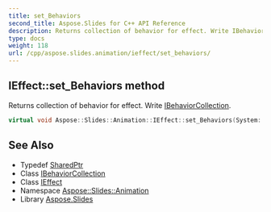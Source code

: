```yaml
---
title: set_Behaviors
second_title: Aspose.Slides for C++ API Reference
description: Returns collection of behavior for effect. Write IBehaviorCollection.
type: docs
weight: 118
url: /cpp/aspose.slides.animation/ieffect/set_behaviors/
---
```

## IEffect::set_Behaviors method


Returns collection of behavior for effect. Write [IBehaviorCollection](../../ibehaviorcollection/).

```cpp
virtual void Aspose::Slides::Animation::IEffect::set_Behaviors(System::SharedPtr<IBehaviorCollection> value)=0
```

## See Also

* Typedef [SharedPtr](../../../system/sharedptr/)
* Class [IBehaviorCollection](../../ibehaviorcollection/)
* Class [IEffect](../)
* Namespace [Aspose::Slides::Animation](../../)
* Library [Aspose.Slides](../../../)
